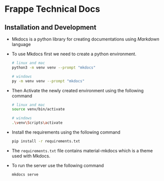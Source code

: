 # Frappe Technical Docs

## Installation and Development

- Mkdocs is a python library for creating documentations using _Markdown_ language
- To use Mkdocs first we need to create a python environment.

  ```sh
  # linux and mac
  python3 -m venv venv --prompt "mkdocs"

  # windows
  py -m venv venv --prompt "mkdocs"
  ```

- Then Activate the newly created environment using the following command

  ```sh
  # linux and mac
  source venv/bin/activate

  # windows
  .\venv\Scripts\activate
  ```

- Install the requirements using the following command

  ```sh
  pip install -r requirements.txt
  ```

- The `requirements.txt` file contains material-mkdocs which is a theme used with Mkdocs.

- To run the server use the following command

  ```sh
  mkdocs serve
  ```
